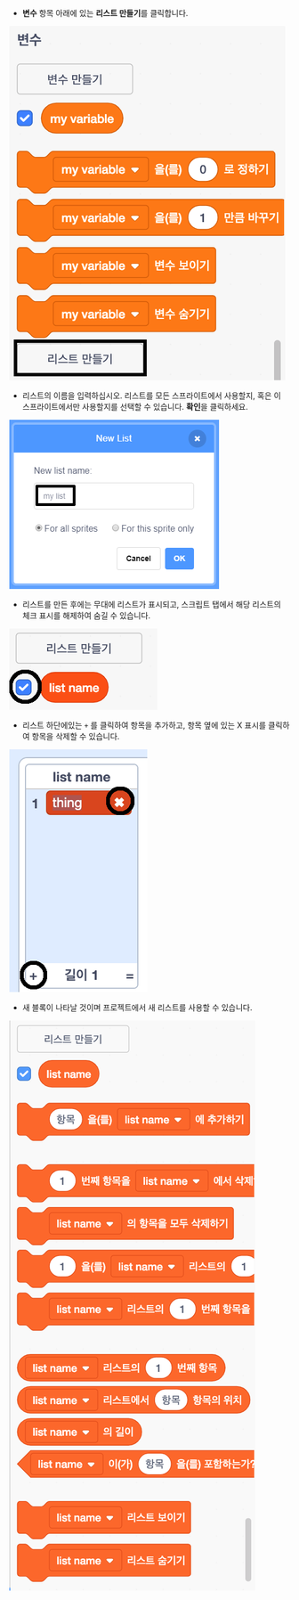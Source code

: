 + **변수** 항목 아래에 있는 **리스트 만들기**를 클릭합니다.

![리스트 만들기](images/make-a-list-annotated.png)

+ 리스트의 이름을 입력하십시오. 리스트를 모든 스프라이트에서 사용할지, 혹은 이 스프라이트에서만 사용할지를 선택할 수 있습니다. **확인**을 클릭하세요.

![리스트 이름](images/list-name-annotated.png)

+ 리스트를 만든 후에는 무대에 리스트가 표시되고, 스크립트 탭에서 해당 리스트의 체크 표시를 해제하여 숨길 수 있습니다.

![리스트 표시 / 숨기기](images/list-show-hide-annotated.png)

+ 리스트 하단에있는 `+` 를 클릭하여 항목을 추가하고, 항목 옆에 있는 X 표시를 클릭하여 항목을 삭제할 수 있습니다.

![리스트 표시 / 숨기기](images/list-add-delete-annotated.png)

+ 새 블록이 나타날 것이며 프로젝트에서 새 리스트를 사용할 수 있습니다.

![리스트 블록](images/list-blocks.png)